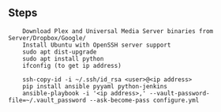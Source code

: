 Steps
-------------------------------------------

        Download Plex and Universal Media Server binaries from Server/Dropbox/Google/
        Install Ubuntu with OpenSSH server support
        sudo apt dist-upgrade
        sudo apt install python
        ifconfig (to get ip address)
         
        ssh-copy-id -i ~/.ssh/id_rsa <user>@<ip address>
        pip install ansible pyyaml python-jenkins
        ansible-playbook -i '<ip address>,' --vault-password-file=~/.vault_password --ask-become-pass configure.yml


